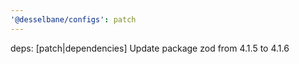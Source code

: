 ```yaml
---
'@desselbane/configs': patch
---
```


deps: [patch|dependencies] Update package zod from 4.1.5 to 4.1.6
